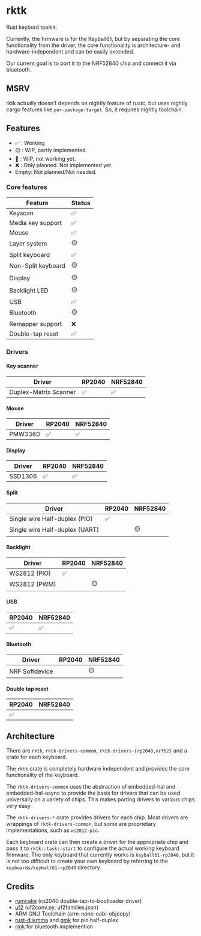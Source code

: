 # rktk

Rust keybord toolkit.

Currently, the firmware is for the Keyball61, but by separating the core
functionality from the driver, the core functionality is architecture- and
hardware-independent and can be easily extended.

Our current goal is to port it to the NRF52840 chip and connect it via
bluetooth.

## MSRV

rktk actually doesn't depends on nightly feature of _rustc_, but uses nightly
cargo features like `per-package-target`. So, it requires nightly toolchain.

## Features

- ✅ : Working
- 🟡 : WIP, partly implemented.
- 🔴 : WIP, not working yet.
- ❌ : Only planned. Not implemented yet.
- Empty: Not planned/Not needed.

### Core features

| Feature            | Status |
| ------------------ | ------ |
| Keyscan            | ✅     |
| Media key support  | ✅     |
| Mouse              | ✅     |
| Layer system       | 🟡     |
| Split keyboard     | ✅     |
| Non-Split keyboard | 🟡     |
| Display            | 🟡     |
| Backlight LED      | 🟡     |
| USB                | ✅     |
| Bluetooth          | 🟡     |
| Remapper support   | ❌     |
| Double-tap reset   | ✅     |

### Drivers

#### Key scanner

| Driver                | RP2040 | NRF52840 |
| --------------------- | ------ | -------- |
| Duplex-Matrix Scanner | ✅     | ✅       |

#### Mouse

| Driver  | RP2040 | NRF52840 |
| ------- | ------ | -------- |
| PMW3360 | ✅     | ✅       |

#### Display

| Driver  | RP2040 | NRF52840 |
| ------- | ------ | -------- |
| SSD1306 | ✅     | ✅       |

#### Split

| Driver                         | RP2040 | NRF52840 |
| ------------------------------ | ------ | -------- |
| Single wire Half-duplex (PIO)  | ✅     |          |
| Single wire Half-duplex (UART) |        | 🟡       |

#### Backlight

| Driver       | RP2040 | NRF52840 |
| ------------ | ------ | -------- |
| WS2812 (PIO) | ✅     |          |
| WS2812 (PWM) |        | 🟡       |

#### USB

| RP2040 | NRF52840 |
| ------ | -------- |
| ✅     | ✅       |

#### Bluetooth

| Driver         | RP2040 | NRF52840 |
| -------------- | ------ | -------- |
| NRF Softdevice |        | 🟡       |

#### Double tap reset

| RP2040 | NRF52840 |
| ------ | -------- |
| ✅     |          |

## Architecture

There are `rktk`, `rktk-drivers-common`, `rktk-drivers-{rp2040,nrf52}` and a
crate for each keyboard.

The `rktk` crate is completely hardware independent and provides the core
functionality of the keyboard.

The `rktk-drivers-common` uses the abstraction of embedded-hal and
embedded-hal-async to provide the basis for drivers that can be used universally
on a variety of chips. This makes porting drivers to various chips very easy.

The `rktk-drivers-*` crate provides drivers for each chip. Most drivers are
wrappings of `rktk-drivers-common`, but some are proprietary implementations,
such as `ws2812-pio`.

Each keyboard crate can then create a driver for the appropriate chip and pass
it to `rktk::task::start` to configure the actual working keyboard firmware. The
only keyboard that currently works is `keyball61-rp2040`, but it is not too
difficult to create your own keyboard by referring to the
`keyboards/keyball61-rp2040` directory.

## Credits

- [rumcake](https://github.com/Univa/rumcake) (rp2040 double-tap-to-bootloader
  driver)
- [uf2](https://github.com/microsoft/uf2) (uf2conv.py, uf2families.json)
- ARM GNU Toolchain (arm-none-eabi-objcopy)
- [rust-dilemma](https://github.com/simmsb/rusty-dilemma/blob/5ffe8f5d2b6b0d534a4309edc737364cd96f44f1/firmware/src/interboard/onewire.rs)
  and
  [qmk](https://github.com/qmk/qmk_firmware/blob/master/platforms/chibios/drivers/vendor/RP/RP2040/serial_vendor.c)
  for pio half-duplex
- [rmk](https://github.com/HaoboGu/rmk) for bluetooth implemention

